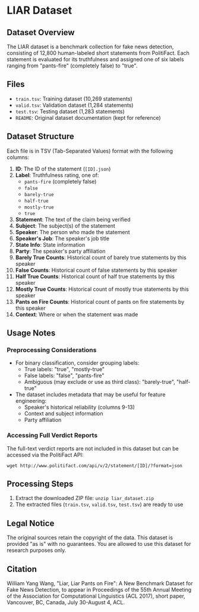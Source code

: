 # LIAR Dataset

## Dataset Overview
The LIAR dataset is a benchmark collection for fake news detection, consisting of 12,800 human-labeled short statements from PolitiFact. Each statement is evaluated for its truthfulness and assigned one of six labels ranging from "pants-fire" (completely false) to "true".

## Files
- `train.tsv`: Training dataset (10,269 statements)
- `valid.tsv`: Validation dataset (1,284 statements)
- `test.tsv`: Testing dataset (1,283 statements)
- `README`: Original dataset documentation (kept for reference)

## Dataset Structure
Each file is in TSV (Tab-Separated Values) format with the following columns:

1. **ID**: The ID of the statement (`[ID].json`)
2. **Label**: Truthfulness rating, one of:
   - `pants-fire` (completely false)
   - `false`
   - `barely-true`
   - `half-true`
   - `mostly-true`
   - `true`
3. **Statement**: The text of the claim being verified
4. **Subject**: The subject(s) of the statement
5. **Speaker**: The person who made the statement
6. **Speaker's Job**: The speaker's job title
7. **State Info**: State information
8. **Party**: The speaker's party affiliation
9. **Barely True Counts**: Historical count of barely true statements by this speaker
10. **False Counts**: Historical count of false statements by this speaker
11. **Half True Counts**: Historical count of half true statements by this speaker
12. **Mostly True Counts**: Historical count of mostly true statements by this speaker
13. **Pants on Fire Counts**: Historical count of pants on fire statements by this speaker
14. **Context**: Where or when the statement was made

## Usage Notes

### Preprocessing Considerations
- For binary classification, consider grouping labels:
  - True labels: "true", "mostly-true"
  - False labels: "false", "pants-fire"
  - Ambiguous (may exclude or use as third class): "barely-true", "half-true"
- The dataset includes metadata that may be useful for feature engineering:
  - Speaker's historical reliability (columns 9-13)
  - Context and subject information
  - Party affiliation

### Accessing Full Verdict Reports
The full-text verdict reports are not included in this dataset but can be accessed via the PolitiFact API:
```
wget http://www.politifact.com/api/v/2/statement/[ID]/?format=json
```

## Processing Steps
1. Extract the downloaded ZIP file: `unzip liar_dataset.zip`
2. The extracted files (`train.tsv`, `valid.tsv`, `test.tsv`) are ready to use

## Legal Notice
The original sources retain the copyright of the data. This dataset is provided "as is" with no guarantees. You are allowed to use this dataset for research purposes only.

## Citation
William Yang Wang, "Liar, Liar Pants on Fire": A New Benchmark Dataset for Fake News Detection, to appear in Proceedings of the 55th Annual Meeting of the Association for Computational Linguistics (ACL 2017), short paper, Vancouver, BC, Canada, July 30-August 4, ACL.